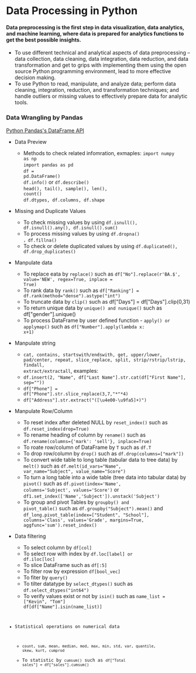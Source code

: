 # Data Processing in Python
#### Data preprocessing is the first step in data visualization, data analytics, and machine learning, where data is prepared for analytics functions to get the best possible insights. 

* To use different technical and analytical aspects of data preprocessing – data collection, data cleaning, data integration, data reduction, and data transformation and get to grips with implementing them using the open source Python programming environment, lead to more effective decision making. 
* To use Python to read, manipulate, and analyze data; perform data cleaning, integration, reduction, and transformation techniques; and handle outliers or missing values to effectively prepare data for analytic tools.

### Data Wrangling by Pandas 
<a href=https://pandas.pydata.org/docs/reference/api/pandas.DataFrame.html>Python Pandas's DataFrame API</a>

* Data Preview
  * Methods to check related infomration, exmaples:
<code>import numpy as np</code><br>
<code>import pandas as pd</code><br>
<code>df = pd.DataFrame()</code><br>
<code>df.info()</code> or <code>df.describe()</code><br>
<code>head(), tail(), sample(), len(), count()</code><br>
<code>df.dtypes, df.columns, df.shape</code><br>

* Missing and Duplicate Values
   * To check missing values by using <code>df.isnull(), df.isnull().any(), df.isnull().sum()</code>
   * To process missing values by using <code>df.dropna() ，df.fillna()</code>
   * To check or delete duplicated values by using <code>df.duplicated(), df.drop_duplicates()</code>
 
 * Manpulate data
   * To replace eata by <code>replace()</code> such as <code>df["No"].replace(r'BA.$', value='NEW', regex=True, inplace = True)</code><br>
   * To rank data by <code>rank()</code> such as <code>df["Ranking"] = df.rank(method="dense").astype("int")</code><br>
   * To truncate data by <code>clip()</code> such as df["Days"] = df["Days"].clip(0,31)<br>
   * To return unique data by <code>unique() and nunique()</code> such as df["gender"].unique()<br>
   * To process DataFrame by user defined function - <code>apply() or applymap()</code> such as <code>df["Number"].apply(lambda x: x+1)</code><br>
 
 * Manpulate string
   * <code>cat, contains, startswith/endswith, get, upper/lower, pad/center, repeat, slice_replace, split, strip/rstrip/lstrip, findall, extract/extractall</code>, examples: 
   * <code>df.insert(2, "Name", df["Last Name"].str.cat(df["First Name"], sep=""))</code>
   * <code>df["Phone"] = df["Phone"].str.slice_replace(3,7,"*"*4)</code>
   * <code>df["Address"].str.extract("([\u4e00-\u9fa5]+)")</code>
 
 * Manpulate Row/Column
   * To reset index after deleted NULL by <code>reset_index()</code> such as <code>df.reset_index(drop=True)</code>
   * To rename heading of column by <code>rename()</code> such as <code>df.rename(columns={'mark': 'sell'}, inplace=True)</code>
   * To roate row/column of DataFrame by <code>T</code> such as <code>df.T</code>
   * To drop row/column by <code>drop()</code> such as <code>df.drop(columns=["mark"])</code>
   * To convert wide table to long table (tabular data to tree data) by <code>melt()</code> such as <code>df.melt(id_vars="Name", var_name="Subject", value_name="Score")</code>
   * To turn a long table into a wide table (tree data into tabular data) by <code>pivot()</code> such as <code>df.pivot(index='Name', columns='Subject', values='Score')</code> or <code>df1.set_index(['Name','Subject']).unstack('Subject')</code>
   * To group and pivot Tables by <code>groupby() and pivot_table()</code> such as <code>df.groupby("Subject").mean()</code> and <code>df_long.pivot_table(index=["Student", "School"], columns='Class', values='Grade', margins=True, aggfunc='sum').reset_index()</code><br>
* Data filtering
  * To select column by <code>df[col]</code>
  * To select row with index by <code>df.loc[label] or df.iloc[loc]</code>
  * To slice DataFrame such as <code>df[:5]</code>
  * To filter row by expression <code>df[bool_vec]</code>
  * To fiter by <code>query()</code>
  * To tilter datatype by <code>select_dtypes()</code> such as <code>df.select_dtypes("int64")</code>
  * To verify values exist or not by <code>isin()</code> such as <code>name_list = ["Kevin", "Tom"] df[df["Name"].isin(name_list)]<br>
* Statistical operations on numerical data
   * <code>count, sum, mean, median, mod, max, min, std, var, quantile, skew, kurt, cumprod</code>
   * To statistic by <code>cumsum()</code> such as <code>df["Total sales"] = df["sales"].cumsum()</code>
